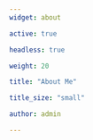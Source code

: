 ```yaml
---
widget: about

active: true

headless: true

weight: 20

title: "About Me"

title_size: "small"

author: admin

---
```

